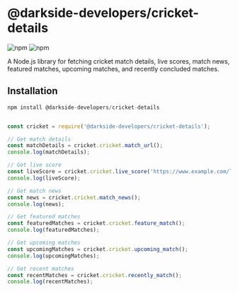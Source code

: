 # @darkside-developers/cricket-details

![npm](https://img.shields.io/npm/v/@darkside-developers/cricket-details)
![npm](https://img.shields.io/npm/l/@darkside-developers/cricket-details)

A Node.js library for fetching cricket match details, live scores, match news, featured matches, upcoming matches, and recently concluded matches.

## Installation

```javascript
npm install @darkside-developers/cricket-details


const cricket = require('@darkside-developers/cricket-details');

// Get match details
const matchDetails = cricket.cricket.match_url();
console.log(matchDetails);

// Get live score
const liveScore = cricket.cricket.live_score('https://www.example.com/live-match');
console.log(liveScore);

// Get match news
const news = cricket.cricket.match_news();
console.log(news);

// Get featured matches
const featuredMatches = cricket.cricket.feature_match();
console.log(featuredMatches);

// Get upcoming matches
const upcomingMatches = cricket.cricket.upcoming_match();
console.log(upcomingMatches);

// Get recent matches
const recentMatches = cricket.cricket.recently_match();
console.log(recentMatches);
```
